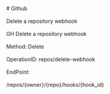 <br>#     Github</br>
<br>Delete a repository webhook</br>
<br>GH Delete a repository webhook</br>
<br>Method: Delete</br>
<br>OperationID: repos/delete-webhook</br>
<br>EndPoint:</br>
<br>/repos/{owner}/{repo}/hooks/{hook_id}</br>
